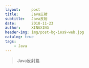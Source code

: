 ```yaml
---
layout:     post
title:      Java反射
subtitle:   Java反射
date:       2018-11-23
author:     XINGXING
header-img: img/post-bg-ios9-web.jpg
catalog: true
tags:
    - Java
---
```


>
>Java反射篇
> 




